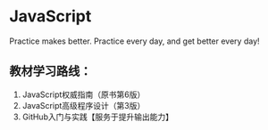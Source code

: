 # JavaScript
Practice makes better. Practice every day, and get better every day!
## 教材学习路线：
1. JavaScript权威指南（原书第6版）
2. JavaScript高级程序设计（第3版）
3. GitHub入门与实践【服务于提升输出能力】
